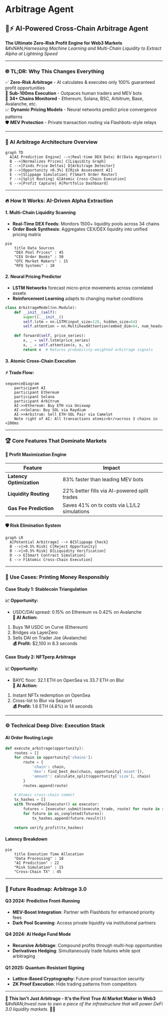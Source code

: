 # Arbitrage Agent

## 🚀⚡ AI-Powered Cross-Chain Arbitrage Agent

**The Ultimate Zero-Risk Profit Engine for Web3 Markets**\
&#xNAN;_&#x48;arnessing Machine Learning and Multi-Chain Liquidity to Extract Alpha at Lightning Speed_

***

### 🌐 TL;DR: Why This Changes Everything

✅ **Zero-Risk Arbitrage** - AI calculates & executes only 100% guaranteed profit opportunities\
🚀 **Sub-100ms Execution** - Outpaces human traders and MEV bots\
🔗 **34+ Chains Monitored** - Ethereum, Solana, BSC, Arbitrum, Base, Avalanche, etc.\
📈 **Dynamic Pricing Models** - Neural networks predict price convergence patterns\
🛡️ **MEV Protection** - Private transaction routing via Flashbots-style relays

***

### 🧠 AI Arbitrage Architecture Overview

```mermaid
graph TD
  A[AI Prediction Engine] -->|Real-time DEX Data| B((Data Aggregator))
  B -->|Normalizes Prices| C[Liquidity Graph]
  C -->|Finds Price Deltas| D{Arbitrage Detector}
  D -->|Opportunity >0.3%| E[Risk Assessment AI]
  E -->|Slippage Simulation| F[Smart Order Router]
  F -->|Split Routing| G[Atomic Cross-Chain Execution]
  G -->|Profit Capture| H[Portfolio Dashboard]
```

***

### 🔥 How It Works: AI-Driven Alpha Extraction

#### 1. **Multi-Chain Liquidity Scanning**

* **Real-Time DEX Feeds**: Monitors 1500+ liquidity pools across 34 chains
* **Order Book Synthesis**: Aggregates CEX/DEX liquidity into unified pricing matrix

```mermaid
pie
    title Data Sources
    "DEX Pool Prices" : 45
    "CEX Order Books" : 30
    "OTC Market Makers" : 15
    "RFQ Systems" : 10
```

#### 2. **Neural Pricing Predictor**

* **LSTM Networks** forecast micro-price movements across correlated assets
* **Reinforcement Learning** adapts to changing market conditions

```python
class ArbitrageModel(nn.Module):
    def __init__(self):
        super().__init__()
        self.lstm = nn.LSTM(input_size=128, hidden_size=64)
        self.attention = nn.MultiheadAttention(embed_dim=64, num_heads=4)
        
    def forward(self, price_series):
        x, _ = self.lstm(price_series)
        x, _ = self.attention(x, x, x)
        return x  # Returns probability-weighted arbitrage signals
```

#### 3. **Atomic Cross-Chain Execution**

**⚡ Trade Flow:**

```mermaid
sequenceDiagram
    participant AI
    participant Ethereum
    participant Solana
    participant Arbitrum
    AI->>Ethereum: Buy ETH via Uniswap
    AI->>Solana: Buy SOL via Raydium
    AI->>Arbitrum: Sell ETH-SOL Pair via Camelot
    Note right of AI: All transactions atomic<br/>across 3 chains in <200ms
```

***

### 🏆 Core Features That Dominate Markets

#### 💸 Profit Maximization Engine

| Feature                  | Impact                                       |
| ------------------------ | -------------------------------------------- |
| **Latency Optimization** | 83% faster than leading MEV bots             |
| **Liquidity Routing**    | 22% better fills via AI-powered split trades |
| **Gas Fee Prediction**   | Saves 41% on tx costs via L1/L2 simulations  |

#### 🛡️ Risk Elimination System

```mermaid
graph LR
  A[Potential Arbitrage] --> B{Slippage Check}
  B -->|>0.5% Risk| C[Reject Opportunity]
  B -->|<0.5% Risk| D[Liquidity Verification]
  D --> E[Smart Contract Simulation]
  E --> F[Atomic Cross-Chain Execution]
```

***

### 🚀 Use Cases: Printing Money Responsibly

#### Case Study 1: Stablecoin Triangulation

**📈 Opportunity:**

* USDC/DAI spread: 0.15% on Ethereum vs 0.42% on Avalanche\
  **🤖 AI Action:**

1. Buys 1M USDC on Curve (Ethereum)
2. Bridges via LayerZero
3. Sells DAI on Trader Joe (Avalanche)\
   **💰 Profit:** $2,100 in 8.3 seconds

#### Case Study 2: NFTperp Arbitrage

**📈 Opportunity:**

* BAYC floor: 32.1 ETH on OpenSea vs 33.7 ETH on Blur\
  **🤖 AI Action:**

1. Instant NFTx redemption on OpenSea
2. Cross-list to Blur via Seaport\
   **💰 Profit:** 1.6 ETH (4.8%) in 14 seconds

***

### ⚙️ Technical Deep Dive: Execution Stack

#### AI Order Routing Logic

```python
def execute_arbitrage(opportunity):
    routes = []
    for chain in opportunity['chains']:
        route = {
            'chain': chain,
            'dex': find_best_dex(chain, opportunity['asset']),
            'amount': calculate_split(opportunity['size'], chain)
        }
        routes.append(route)
    
    # Atomic cross-chain commit
    tx_hashes = []
    with ThreadPoolExecutor() as executor:
        futures = [executor.submit(execute_trade, route) for route in routes]
        for future in as_conpleted(futures):
            tx_hashes.append(future.result())
    
    return verify_profit(tx_hashes)
```

#### Latency Breakdown

```mermaid
pie
    title Execution Time Allocation
    "Data Processing" : 18
    "AI Prediction" : 22
    "Risk Simulation" : 15
    "Cross-Chain TX" : 45
```

***

### 🌌 Future Roadmap: Arbitrage 3.0

#### Q3 2024: Predictive Front-Running

* **MEV-Boost Integration**: Partner with Flashbots for enhanced priority fees
* **Dark Pool Scanning**: Access private liquidity via institutional partners

#### Q4 2024: AI Hedge Fund Mode

* **Recursive Arbitrage**: Compound profits through multi-hop opportunities
* **Derivatives Hedging**: Simultaneously trade futures while spot arbitraging

#### Q1 2025: Quantum-Resistant Signing

* **Lattice-Based Cryptography**: Future-proof transaction security
* **ZK Proof Execution**: Hide trading patterns from competitors

***

**💎 This Isn't Just Arbitrage - It's the First True AI Market Maker in Web3**\
&#xNAN;_&#x49;nvest now to own a piece of the infrastructure that will power DeFi 3.0 liquidity markets._ 🚀🔥
